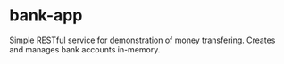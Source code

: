 # bank-app

Simple RESTful service for demonstration of money transfering.
Creates and manages bank accounts in-memory.
